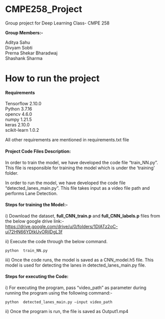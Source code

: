 # CMPE258_Project
Group project for Deep Learning Class- CMPE 258


**Group Members:-**

Aditya Sahu <br>
Divyam Sobti <br>
Prerna Shekar Bharadwaj <br>
Shashank Sharma


# How to run the project

#### Requirements

Tensorflow 2.10.0 <br>
Python 3.7.16 <br>
opencv 4.6.0 <br>
numpy 1.21.5 <br>
keras 2.10.0 <br>
scikit-learn 1.0.2 <br>

All other requirements are mentioned in requirements.txt file

#### Project Code Files Description:

In order to train the model, we have developed the code file “train_NN.py”. This file is responsible for training the model which is under the ‘training’ folder.

In order to run the model, we have developed the code file “detected_lanes_main.py”. This file takes input as a video file path and performs Lane Detection.




#### Steps for training the Model:- 

i) Download the dataset,  **full_CNN_train.p** and **full_CNN_labels.p** files from the below google drive link:- https://drive.google.com/drive/u/0/folders/1DlATz2oC-ui72HN66YDtkUvORjlDgL3f

ii) Execute the code through the below command.
```
python  train_NN.py
```

iii) Once the code runs, the model is saved as a CNN_model.h5 file. This model is used for detecting the lanes in detected_lanes_main.py file.


#### Steps for executing the Code:

i) For executing the program, pass “video_path” as parameter during running the program using the following command:-

```
python  detected_lanes_main.py –input video_path 
```

ii) Once the program is run, the file is saved as Output1.mp4



